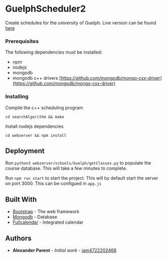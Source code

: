 # GuelphScheduler2
Create schedules for the university of Guelph. Live version can be found [here](https://guelph.scheduler.online "Guelph Course Scheduler")

### Prerequisites
The following dependencies must be installed:

- npm
- nodejs
- mongodb
- mongodb c++ drivers [https://github.com/mongodb/mongo-cxx-driver](https://github.com/mongodb/mongo-cxx-driver)


### Installing

Compile the c++ scheduling program

```
cd searchAlgorithm && make
```

Install nodejs dependencies

```
cd webserver && npm install
```

## Deployment

Run `python3 webserver/schools/Guelph/getClasses.py` to populate the course database. This will take a few minutes to complete.

Run `npm run start` to start the project. This will by default start the server on port 3000. This can be configued in `app.js`

## Built With

* [Bootstrap](https://getbootstrap.com/docs/4.1/getting-started/introduction/) - The web framework
* [Mongodb](https://www.mongodb.com/) - Database
* [Fullcalendar](https://fullcalendar.io/) - Integrated calendar

## Authors

* **Alexander Parent** - *Initial work* - [iam4722202468](https://github.com/iam4722202468)
